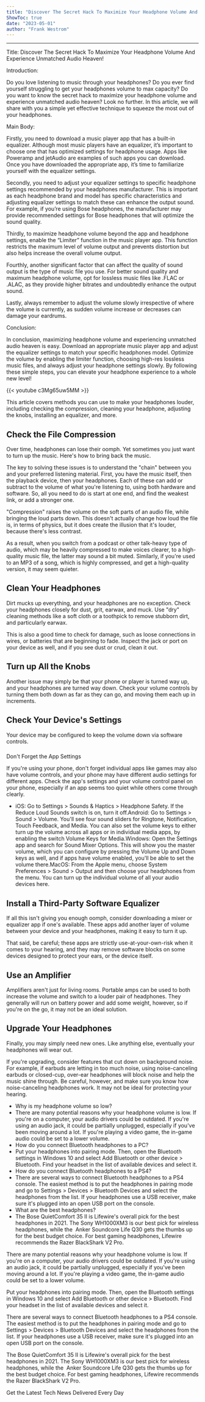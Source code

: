 ```yaml
---
title: "Discover The Secret Hack To Maximize Your Headphone Volume And Experience Unmatched Audio Heaven!"
ShowToc: true 
date: "2023-05-01"
author: "Frank Westrom"
---
```

*****
Title: Discover The Secret Hack To Maximize Your Headphone Volume And Experience Unmatched Audio Heaven!

Introduction:

Do you love listening to music through your headphones? Do you ever find yourself struggling to get your headphones volume to max capacity? Do you want to know the secret hack to maximize your headphone volume and experience unmatched audio heaven? Look no further. In this article, we will share with you a simple yet effective technique to squeeze the most out of your headphones.

Main Body:

Firstly, you need to download a music player app that has a built-in equalizer. Although most music players have an equalizer, it’s important to choose one that has optimized settings for headphone usage. Apps like Poweramp and jetAudio are examples of such apps you can download. Once you have downloaded the appropriate app, it’s time to familiarize yourself with the equalizer settings.

Secondly, you need to adjust your equalizer settings to specific headphone settings recommended by your headphones manufacturer. This is important as each headphone brand and model has specific characteristics and adjusting equalizer settings to match these can enhance the output sound. For example, if you’re using Bose headphones, the manufacturer may provide recommended settings for Bose headphones that will optimize the sound quality.

Thirdly, to maximize headphone volume beyond the app and headphone settings, enable the “Limiter” function in the music player app. This function restricts the maximum level of volume output and prevents distortion but also helps increase the overall volume output.

Fourthly, another significant factor that can affect the quality of sound output is the type of music file you use. For better sound quality and maximum headphone volume, opt for lossless music files like .FLAC or .ALAC, as they provide higher bitrates and undoubtedly enhance the output sound.

Lastly, always remember to adjust the volume slowly irrespective of where the volume is currently, as sudden volume increase or decreases can damage your eardrums.

Conclusion:

In conclusion, maximizing headphone volume and experiencing unmatched audio heaven is easy. Download an appropriate music player app and adjust the equalizer settings to match your specific headphones model. Optimize the volume by enabling the limiter function, choosing high-res lossless music files, and always adjust your headphone settings slowly. By following these simple steps, you can elevate your headphone experience to a whole new level!

{{< youtube c3Mg65uw5MM >}} 




This article covers methods you can use to make your headphones louder, including checking the compression, cleaning your headphone, adjusting the knobs, installing an equalizer, and more.

 
##   Check the File Compression  
 

Over time, headphones can lose their oomph. Yet sometimes you just want to turn up the music. Here's how to bring back the music.

 

The key to solving these issues is to understand the "chain" between you and your preferred listening material. First, you have the music itself, then the playback device, then your headphones. Each of these can add or subtract to the volume of what you're listening to, using both hardware and software. So, all you need to do is start at one end, and find the weakest link, or add a stronger one.

 

"Compression" raises the volume on the soft parts of an audio file, while bringing the loud parts down. This doesn't actually change how loud the file is, in terms of physics, but it does create the illusion that it's louder, because there's less contrast.

 

As a result, when you switch from a podcast or other talk-heavy type of audio, which may be heavily compressed to make voices clearer, to a high-quality music file, the latter may sound a bit muted. Similarly, if you're used to an MP3 of a song, which is highly compressed, and get a high-quality version, it may seem quieter.

 
##   Clean Your Headphones  
 

Dirt mucks up everything, and your headphones are no exception. Check your headphones closely for dust, grit, earwax, and muck. Use "dry" cleaning methods like a soft cloth or a toothpick to remove stubborn dirt, and particularly earwax.

 

This is also a good time to check for damage, such as loose connections in wires, or batteries that are beginning to fade. Inspect the jack or port on your device as well, and if you see dust or crud, clean it out.

 
##   Turn up All the Knobs  
 

Another issue may simply be that your phone or player is turned way up, and your headphones are turned way down. Check your volume controls by turning them both down as far as they can go, and moving them each up in increments.

 
##   Check Your Device's Settings  
 

Your device may be configured to keep the volume down via software controls.

 
### 
Don't Forget the App Settings
 
If you're using your phone, don't forget individual apps like games may also have volume controls, and your phone may have different audio settings for different apps. Check the app's settings and your volume control panel on your phone, especially if an app seems too quiet while others come through clearly.
 
- iOS: Go to Settings > Sounds & Haptics > Headphone Safety. If the Reduce Loud Sounds switch is on, turn it off.Android: Go to Settings > Sound > Volume. You'll see four sound sliders for Ringtone, Notification, Touch Feedback, and Media. You can also set the volume keys to either turn up the volume across all apps or in individual media apps, by enabling the switch Volume Keys for Media.Windows: Open the Settings app and search for Sound Mixer Options. This will show you the master volume, which you can configure by pressing the Volume Up and Down keys as well, and if apps have volume enabled, you'll be able to set the volume there.MacOS: From the Apple menu, choose System Preferences > Sound > Output and then choose your headphones from the menu. You can turn up the individual volume of all your audio devices here.

 
##   Install a Third-Party Software Equalizer  
 

If all this isn't giving you enough oomph, consider downloading a mixer or equalizer app if one's available. These apps add another layer of volume between your device and your headphones, making it easy to turn it up.

 

That said, be careful; these apps are strictly use-at-your-own-risk when it comes to your hearing, and they may remove software blocks on some devices designed to protect your ears, or the device itself.

 
##   Use an Amplifier  
 

Amplifiers aren't just for living rooms. Portable amps can be used to both increase the volume and switch to a louder pair of headphones. They generally will run on battery power and add some weight, however, so if you're on the go, it may not be an ideal solution.

 
##   Upgrade Your Headphones  
 

Finally, you may simply need new ones. Like anything else, eventually your headphones will wear out.

 

If you're upgrading, consider features that cut down on background noise. For example, if earbuds are letting in too much noise, using noise-canceling earbuds or closed-cup, over-ear headphones will block noise and help the music shine through. Be careful, however, and make sure you know how noise-canceling headphones work. It may not be ideal for protecting your hearing.

 
- Why is my headphone volume so low?
 - There are many potential reasons why your headphone volume is low. If you're on a computer, your audio drivers could be outdated. If you're using an audio jack, it could be partially unplugged, especially if you've been moving around a lot. If you're playing a video game, the in-game audio could be set to a lower volume.
 - How do you connect Bluetooth headphones to a PC?
 - Put your headphones into pairing mode. Then, open the Bluetooth settings in Windows 10 and select Add Bluetooth or other device > Bluetooth. Find your headset in the list of available devices and select it.
 - How do you connect Bluetooth headphones to a PS4?
 - There are several ways to connect Bluetooth headphones to a PS4 console. The easiest method is to put the headphones in pairing mode and go to Settings > Devices > Bluetooth Devices and select the headphones from the list. If your headphones use a USB receiver, make sure it's plugged into an open USB port on the console.
 - What are the best headphones?
 - The Bose QuietComfort 35 II is Lifewire's overall pick for the best headphones in 2021. The Sony WH1000XM3 is our best pick for wireless headphones, while the  Anker Soundcore Life Q30 gets the thumbs up for the best budget choice. For best gaming headphones, Lifewire recommends the Razer BlackShark V2 Pro.

 
There are many potential reasons why your headphone volume is low. If you're on a computer, your audio drivers could be outdated. If you're using an audio jack, it could be partially unplugged, especially if you've been moving around a lot. If you're playing a video game, the in-game audio could be set to a lower volume.
 
Put your headphones into pairing mode. Then, open the Bluetooth settings in Windows 10 and select Add Bluetooth or other device > Bluetooth. Find your headset in the list of available devices and select it.
 
There are several ways to connect Bluetooth headphones to a PS4 console. The easiest method is to put the headphones in pairing mode and go to Settings > Devices > Bluetooth Devices and select the headphones from the list. If your headphones use a USB receiver, make sure it's plugged into an open USB port on the console.
 
The Bose QuietComfort 35 II is Lifewire's overall pick for the best headphones in 2021. The Sony WH1000XM3 is our best pick for wireless headphones, while the  Anker Soundcore Life Q30 gets the thumbs up for the best budget choice. For best gaming headphones, Lifewire recommends the Razer BlackShark V2 Pro.
 

Get the Latest Tech News Delivered Every Day




